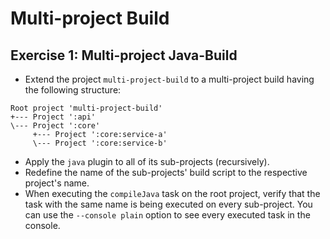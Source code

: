# Multi-project Build

## Exercise 1: Multi-project Java-Build

* Extend the project `multi-project-build` to a multi-project build having the following structure:
```
Root project 'multi-project-build'
+--- Project ':api'
\--- Project ':core'
     +--- Project ':core:service-a'
     \--- Project ':core:service-b'
```

* Apply the `java` plugin to all of its sub-projects (recursively).
* Redefine the name of the sub-projects' build script to the respective project's name.
* When executing the `compileJava` task on the root project, verify that the task with the same name is being executed on every sub-project. You can use the
 `--console plain` option to see every executed task in the console.
